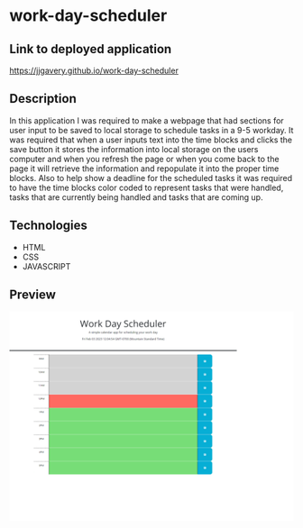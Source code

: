 # work-day-scheduler

## **Link to deployed application**
https://jjgavery.github.io/work-day-scheduler

## **Description**  
In this application I was required to make a webpage that had sections for user input to be saved to local storage to schedule tasks in a 9-5 workday. It was required that when a user inputs text into the time blocks and clicks the save button it stores the information into local storage on the users computer and when you refresh the page or when you come back to the page it will retrieve the information and repopulate it into the proper time blocks. Also to help show a deadline for the scheduled tasks it was required to have the time blocks color coded to represent tasks that were handled, tasks that are currently being handled and tasks that are coming up.

## **Technologies**
- HTML
- CSS
- JAVASCRIPT

## **Preview**
   ![work-day-scheduler](./Assets/images/work-day-scheduler-screenshot.png) 